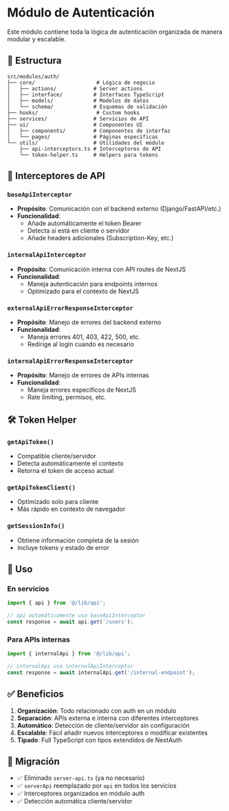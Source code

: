 # Módulo de Autenticación

Este módulo contiene toda la lógica de autenticación organizada de manera modular y escalable.

## 📁 Estructura

```
src/modules/auth/
├── core/                    # Lógica de negocio
│   ├── actions/            # Server actions
│   ├── interface/          # Interfaces TypeScript
│   ├── models/             # Modelos de datos
│   └── schema/             # Esquemas de validación
├── hooks/                   # Custom hooks
├── services/               # Servicios de API
├── ui/                     # Componentes UI
│   ├── components/         # Componentes de interfaz
│   └── pages/              # Páginas específicas
└── utils/                  # Utilidades del módulo
    ├── api-interceptors.ts # Interceptores de API
    └── token-helper.ts     # Helpers para tokens
```

## 🔧 Interceptores de API

### `baseApiInterceptor`
- **Propósito**: Comunicación con el backend externo (Django/FastAPI/etc.)
- **Funcionalidad**: 
  - Añade automáticamente el token Bearer
  - Detecta si está en cliente o servidor
  - Añade headers adicionales (Subscription-Key, etc.)

### `internalApiInterceptor`
- **Propósito**: Comunicación interna con API routes de NextJS
- **Funcionalidad**:
  - Maneja autenticación para endpoints internos
  - Optimizado para el contexto de NextJS

### `externalApiErrorResponseInterceptor`
- **Propósito**: Manejo de errores del backend externo
- **Funcionalidad**:
  - Maneja errores 401, 403, 422, 500, etc.
  - Redirige al login cuando es necesario

### `internalApiErrorResponseInterceptor`
- **Propósito**: Manejo de errores de APIs internas
- **Funcionalidad**:
  - Maneja errores específicos de NextJS
  - Rate limiting, permisos, etc.

## 🛠️ Token Helper

### `getApiToken()`
- Compatible cliente/servidor
- Detecta automáticamente el contexto
- Retorna el token de acceso actual

### `getApiTokenClient()`
- Optimizado solo para cliente
- Más rápido en contexto de navegador

### `getSessionInfo()`
- Obtiene información completa de la sesión
- Incluye tokens y estado de error

## 📝 Uso

### En servicios
```typescript
import { api } from '@/lib/api';

// api automáticamente usa baseApiInterceptor
const response = await api.get('/users');
```

### Para APIs internas
```typescript
import { internalApi } from '@/lib/api';

// internalApi usa internalApiInterceptor
const response = await internalApi.get('/internal-endpoint');
```

## ✅ Beneficios

1. **Organización**: Todo relacionado con auth en un módulo
2. **Separación**: APIs externa e interna con diferentes interceptores
3. **Automático**: Detección de cliente/servidor sin configuración
4. **Escalable**: Fácil añadir nuevos interceptores o modificar existentes
5. **Tipado**: Full TypeScript con tipos extendidos de NextAuth

## 🔄 Migración

- ✅ Eliminado `server-api.ts` (ya no necesario)
- ✅ `serverApi` reemplazado por `api` en todos los servicios
- ✅ Interceptores organizados en módulo auth
- ✅ Detección automática cliente/servidor 